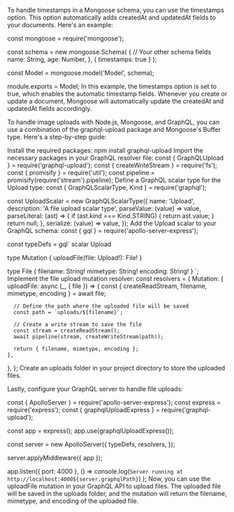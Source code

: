 To handle timestamps in a Mongoose schema, you can use the timestamps option. This option automatically adds createdAt and updatedAt fields to your documents. Here's an example:

const mongoose = require('mongoose');

const schema = new mongoose.Schema(
  {
    // Your other schema fields
    name: String,
    age: Number,
  },
  { timestamps: true }
);

const Model = mongoose.model('Model', schema);

module.exports = Model;
In this example, the timestamps option is set to true, which enables the automatic timestamp fields. Whenever you create or update a document, Mongoose will automatically update the createdAt and updatedAt fields accordingly.



To handle image uploads with Node.js, Mongoose, and GraphQL, you can use a combination of the graphql-upload package and Mongoose's Buffer type. Here's a step-by-step guide:

Install the required packages:
npm install graphql-upload
Import the necessary packages in your GraphQL resolver file:
const { GraphQLUpload } = require('graphql-upload');
const { createWriteStream } = require('fs');
const { promisify } = require('util');
const pipeline = promisify(require('stream').pipeline);
Define a GraphQL scalar type for the Upload type:
const { GraphQLScalarType, Kind } = require('graphql');

const UploadScalar = new GraphQLScalarType({
  name: 'Upload',
  description: 'A file upload scalar type',
  parseValue: (value) => value,
  parseLiteral: (ast) => {
    if (ast.kind === Kind.STRING) {
      return ast.value;
    }
    return null;
  },
  serialize: (value) => value,
});
Add the Upload scalar to your GraphQL schema:
const { gql } = require('apollo-server-express');

const typeDefs = gql`
  scalar Upload

  type Mutation {
    uploadFile(file: Upload!): File!
  }

  type File {
    filename: String!
    mimetype: String!
    encoding: String!
  }
`;
Implement the file upload mutation resolver:
const resolvers = {
  Mutation: {
    uploadFile: async (_, { file }) => {
      const { createReadStream, filename, mimetype, encoding } = await file;

      // Define the path where the uploaded file will be saved
      const path = `uploads/${filename}`;

      // Create a write stream to save the file
      const stream = createReadStream();
      await pipeline(stream, createWriteStream(path));

      return { filename, mimetype, encoding };
    },
  },
};
Create an uploads folder in your project directory to store the uploaded files.

Lastly, configure your GraphQL server to handle file uploads:

const { ApolloServer } = require('apollo-server-express');
const express = require('express');
const { graphqlUploadExpress } = require('graphql-upload');

const app = express();
app.use(graphqlUploadExpress());

const server = new ApolloServer({
  typeDefs,
  resolvers,
});

server.applyMiddleware({ app });

app.listen({ port: 4000 }, () =>
  console.log(`Server running at http://localhost:4000${server.graphqlPath}`)
);
Now, you can use the uploadFile mutation in your GraphQL API to upload files. The uploaded file will be saved in the uploads folder, and the mutation will return the filename, mimetype, and encoding of the uploaded file.